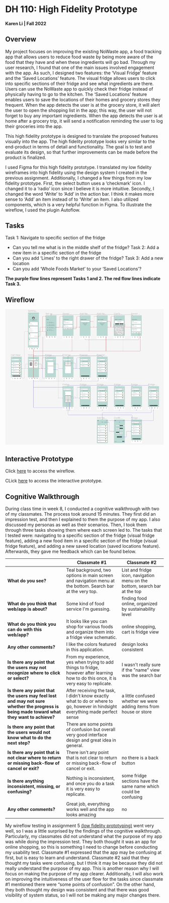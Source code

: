 # DH 110: High Fidelity Prototype
#### Karen Li | Fall 2022

## Overview 
My project focuses on improving the existing NoWaste app, a food tracking app that allows users to reduce food waste by being more aware of the food that they have and when these ingredients will go bad. Through my user research, I found that one of the main issues involved engagement with the app. As such, I designed two features: the ‘Visual Fridge’ feature and the ‘Saved Locations’ feature. The visual fridge allows users to click into specific sections of their fridge and see what ingredients are there. Users can use the NoWaste app to quickly check their fridge instead of physically having to go to the kitchen. The ‘Saved Locations’ feature enables users to save the locations of their homes and grocery stores they frequent. When the app detects the user is at the grocery store, it will alert the user to open the shopping list in the app; this way, the user will not forget to buy any important ingredients. When the app detects the user is at home after a grocery trip, it will send a notification reminding the user to log their groceries into the app.

This high fidelity prototype is designed to translate the proposed features visually into the app. The high fidelity prototype looks very similar to the end-product in terms of detail and functionality. The goal is to test and evaluate its design, so that further improvements can be made before the product is finalized. 

I used Figma for this high fidelity prototype. I translated my low fidelity wireframes into high fidelity using the design system I created in the previous assignment. Additionally, I changed a few things from my low fidelity prototype. First, the select button uses a ‘checkmark’ icon. I changed it to a ‘radio’ icon since I believe it is more intuitive. Secondly, I changed the word ‘Write’ to ‘Add’ in the action bar. I think it makes more sense to ‘Add’ an item instead of to ‘Write’ an item. I also utilized components, which is a very helpful function in Figma. To illustrate the wireflow, I used the plugin Autoflow.

## Tasks
Task 1: Navigate to specific section of the fridge
- Can you tell me what is in the middle shelf of the fridge?
Task 2: Add a new item in a specific section of the fridge
- Can you add ‘Limes’ to the right drawer of the fridge?
Task 3: Add a new location
- Can you add ‘Whole Foods Market’ to your ‘Saved Locations’?

**The purple flow lines represent Tasks 1 and 2. 
The red flow lines indicate Task 3.**

## Wireflow
<img src="Hifi-Prototype.png">

## Interactive Prototype
Click <a href="https://www.figma.com/file/czR3N08g49YFkTxlKsBVpg/DH110-Assignment-7?node-id=0%3A1&t=5NE51X7mr5qCRzPc-1">here</a> to access the wireflow. 

CLick <a href="https://www.figma.com/proto/czR3N08g49YFkTxlKsBVpg/DH110-Assignment-7?page-id=0%3A1&node-id=1%3A431&viewport=-1272%2C556%2C0.37&scaling=scale-down&starting-point-node-id=1%3A431">here</a> to access the interactive prototype.

## Cognitive Walkthrough
During class time in week 8, I conducted a cognitive walkthrough with two of my classmates. The process took around 15 minutes. They first did an impression test, and then I explained to them the purpose of my app. I also discussed my personas as well as their scenarios. Then, I took them through three tasks showing them where each screen led to. The tasks that I tested were: navigating to a specific section of the fridge (visual fridge feature), adding a new food item in a specific section of the fridge (visual fridge feature), and adding a new saved location (saved locations feature). Afterwards, they gave me feedback which can be found below.

| | **Classmate #1** | **Classmate #2** |
|-|--------------|--------------|
| **What do you see?** | Teal background, two options in main screen and navigation menu at the bottom. Search bar at the very top. | List and fridge icon, navigation menu on the bottom, search bar at the top |
| **What do you think that web/app is about?** | Some kind of food service I'm guessing. | finding food online, organized by sustainability level |
| **What do you think you can do with this web/app?** | It looks like you can shop for various foods and organize them into a fridge view schematic. | online shopping, cart is fridge view |
| **Any other comments?** | I like the colors featured in this application. | design looks consistent | **Is there any point that the users may not understand what this screen(feedback) is about?** | The interface looks good, some confusion may occur when adding things to your fridge, but that's mainly because its a unfamiliar process through an app. | I  don't think so |
| **Is there any point that the users may not recognize where to click or select?** | From my experience, yes when trying to add things to fridge, however after learning how to do this once, it is very easy to replicate. | I wasn't really sure if the "name" view was the search bar |
| **Is there any point that the users may feel lost and may not sure whether the progress is being made toward what they want to achieve?** | After receiving the task, I didn't know exactly what to do or where to go, however in hindsight everything made perfect sense | a little confused whether we were adding items from house or store |
| **Is there any point that the users would not know what to do the next step?** | There are some points of confusion but overall very good interface design and great idea in general. | |
| **Is there any point that is not clear where to return or missing back-flow of cancel or exit?** | There isn't any point that is not clear to return or missing back-flow of cancel or exit. | no there is a back button |
| **Is there anything inconsistent, missing, or confusing?** | Nothing is inconsistent, and once you do a task it is very easy to replicate. | some fridge sections have the same name which could be confusing |
| **Any other comments?** | Great job, everything works well and the app looks amazing | no |

My wireflow testing in assignment 5 [(low fidelity prototyping)](https://github.com/karegg/DH110/blob/main/Assignment05/README.md) went very well, so I was a little surprised by the findings of the cognitive walkthrough. Particularly, my classmates did not understand what the purpose of my app was while doing the impression test. They both thought it was an app for online shopping, so this is something I need to change before conducting my usability test. Classmate #1 expressed that the app may be confusing at first, but is easy to learn and understand. Classmate #2 said that they thought my tasks were confusing, but I think it may be because they did not really understand the purpose of my app. This is another reason why I will focus on making the purpose of my app clearer. Additionally, I will also work on improving the intuitiveness of the user flow for the tasks since classmate #1 mentioned there were “some points of confusion”. On the other hand, they both thought my design was consistent and that there was good visibility of system status, so I will not be making any major changes there. 
